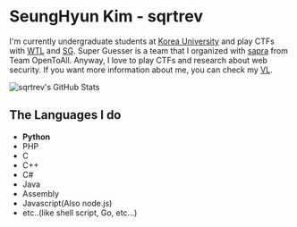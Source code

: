 # SeungHyun Kim - sqrtrev

I'm currently undergraduate students at [Korea University](https://korea.edu, "Korea University") and play CTFs with [WTL](https://wrecktheline.com, "Team WreckTheLine") and [SG](https://ctftime.org/team/130817, "Super Guesser"). Super Guesser is a team that I organized with [sapra](https://twitter.com/pwntheweb, "sapra") from Team OpenToAll.
Anyway, I love to play CTFs and research about web security. If you want more information about me, you can check my [VL](https://vuln.live/about, "website").

![sqrtrev's GitHub Stats](https://github-readme-stats.vercel.app/api?username=sqrtrev&show_icons=true)

## The Languages I do
- **Python**
- PHP
- C
- C++
- C#
- Java
- Assembly
- Javascript(Also node.js)
- etc..(like shell script, Go, etc...)


<!--
**sqrtrev/sqrtrev** is a ✨ _special_ ✨ repository because its `README.md` (this file) appears on your GitHub profile.

Here are some ideas to get you started:

### Hi there 👋
- 🔭 I’m currently working on ...
- 🌱 I’m currently learning ...
- 👯 I’m looking to collaborate on ...
- 🤔 I’m looking for help with ...
- 💬 Ask me about ...
- 📫 How to reach me: ...
- 😄 Pronouns: ...
- ⚡ Fun fact: ...
-->
